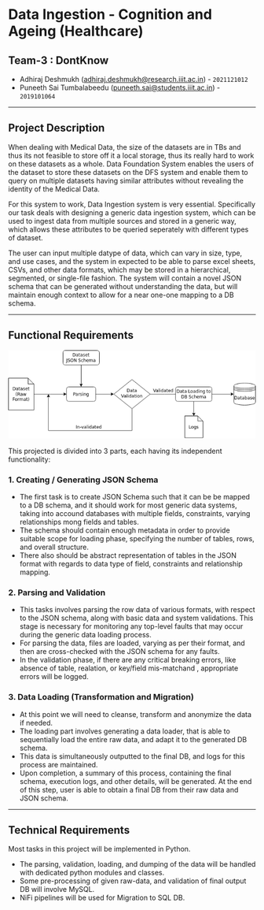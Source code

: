 # Data Ingestion - Cognition and Ageing (Healthcare)

## Team-3 : DontKnow

- Adhiraj Deshmukh (adhiraj.deshmukh@research.iiit.ac.in) - `2021121012`
- Puneeth Sai Tumbalabeedu (puneeth.sai@students.iiit.ac.in) - `2019101064`

---

## Project Description

When dealing with Medical Data, the size of the datasets are in TBs and thus its not feasible to store off it a local storage, thus its really hard to work on these datasets as a whole. Data Foundation System enables the users of the dataset to store these datasets on the DFS system and enable them to query on multiple datasets having similar attributes without revealing the identity of the Medical Data.

For this system to work, Data Ingestion system is very essential. 
Specifically our task deals with designing a generic data ingestion system, which can be used to ingest data from multiple sources and stored in a generic way, which allows these attributes to be queried seperately with different types of dataset.

The user can input multiple datype of data, which can vary in size, type, and use cases, and the system in expected to be able to parse excel sheets, CSVs, and other data formats, which may be stored in a hierarchical, segmented, or single-file fashion.
The system will contain a novel JSON schema that can be generated without understanding the data, but will maintain enough context to allow for a near one-one mapping to a DB schema.

---

## Functional Requirements

![System Pipeline](./README_ASSETS/Images/Data_Ingestion.png)


This projected is divided into 3 parts, each having its independent functionality:

### 1. Creating / Generating JSON Schema

- The first task is to create JSON Schema such that it can be be mapped to a DB schema, and it should work for most generic data systems, taking into accound databases with multiple fields, constraints, varying relationships mong fields and tables.
- The schema should contain enough metadata in order to provide suitable scope for loading phase, specifying the number of tables, rows, and overall structure.
- There also should be abstract representation of tables in the JSON format with regards to data type of field, constraints and relationship mapping.


### 2. Parsing and Validation

- This tasks involves parsing the row data of various formats, with respect to the JSON schema, along with basic data and system validations. This stage is necessary for monitoring any top-level faults that may occur during the generic data loading process.
- For parsing the data, files are loaded, varying as per their format, and then are cross-checked with the JSON schema for any faults.
- In the validation phase, if there are any critical breaking errors, like absence of table, realation, or key/field mis-matchand , appropriate errors will be logged.

### 3. Data Loading (Transformation and Migration)

- At this point we will need to cleanse, transform and anonymize the data if needed.
- The loading part involves generating a data loader, that is able to sequentially load the entire raw data, and adapt it to the generated DB schema.
- This data is simultaneously outputted to the final DB, and logs for this process are maintained. 
- Upon completion, a summary of this process, containing the final schema, execution logs, and other details, will be generated. At the end of this step, user is able to obtain a final DB from their raw data and JSON schema.

---

## Technical Requirements

Most tasks in this project will be implemented in Python.
- The parsing, validation, loading, and dumping of the data will be handled with dedicated python modules and classes.
- Some pre-processing of given raw-data, and validation of final output DB will involve MySQL.
- NiFi pipelines will be used for Migration to SQL DB.
